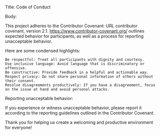 Title:  Code of Conduct

Body:

This project adheres to the Contributor Covenant: URL contributor covenant, version 2.1.  https://www.contributor-covenant.org/ outlines expected behavior for participants, as well as a process for reporting unacceptable behavior.

Here are some condensed highlights:

    Be respectful: Treat all participants with dignity and courtesy.
    Use inclusive language: Avoid language that is discriminatory or offensive.
    Be constructive: Provide feedback in a helpful and actionable way.
    Respect privacy: Do not share personal information of others without their consent.
    Resolve disagreements productively: If you have a disagreement, focus on the issue at hand and avoid personal attacks.

Reporting unacceptable behavior:

If you experience or witness unacceptable behavior, please report it according to the reporting guidelines outlined in the Contributor Covenant.

Thank you for helping us create a welcoming and productive environment for everyone!